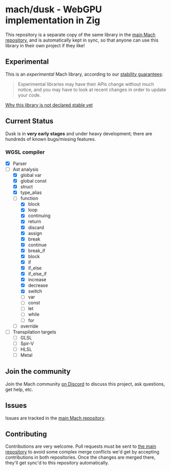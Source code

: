 # mach/dusk - WebGPU implementation in Zig

This repository is a separate copy of the same library in the [main Mach repository](https://github.com/hexops/mach), and is automatically kept in sync, so that anyone can use this library in their own project if they like!

## Experimental

This is an _experimental_ Mach library, according to our [stability guarantees](https://machengine.org/next/docs/libs/):

> Experimental libraries may have their APIs change without much notice, and you may have to look at recent changes in order to update your code.

[Why this library is not declared stable yet](https://machengine.org/next/docs/libs/experimental/#dusk)

## Current Status

Dusk is in **very early stages** and under heavy development; there are hundreds of known bugs/missing features.

### WGSL compiler

- [x] Parser
- [ ] Ast analysis
    - [x] global var
    - [x] global const
    - [x] struct
    - [x] type_alias
    - [ ] function
        - [x] block
        - [x] loop
        - [x] continuing
        - [x] return
        - [x] discard
        - [x] assign
        - [x] break
        - [x] continue
        - [x] break_if
        - [x] block
        - [x] if
        - [x] if_else
        - [x] if_else_if
        - [x] increase
        - [x] decrease
        - [x] switch
        - [ ] var
        - [ ] const
        - [ ] let
        - [ ] while
        - [ ] for
    - [ ] override
- [ ] Transpilation targets
    - [ ] GLSL
    - [ ] Spir-V
    - [ ] HLSL
    - [ ] Metal

## Join the community

Join the Mach community [on Discord](https://discord.gg/XNG3NZgCqp) to discuss this project, ask questions, get help, etc.

## Issues

Issues are tracked in the [main Mach repository](https://github.com/hexops/mach/issues?q=is%3Aissue+is%3Aopen+label%3Adusk).

## Contributing

Contributions are very welcome. Pull requests must be sent to [the main repository](https://github.com/hexops/mach/tree/main/libs/dusk) to avoid some complex merge conflicts we'd get by accepting contributions in both repositories. Once the changes are merged there, they'll get sync'd to this repository automatically.
